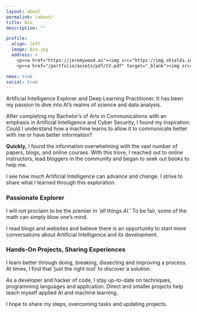 ```yaml
---
layout: about
permalink: /about/
title: Bio
description: ""

profile:
  align: left
  image: Bio.jpg
  address: >
    <p><a href="https://jeremywood.ai"><img src="https://img.shields.io/badge/website-jeremywood.ai-blue"></a></p>
    <p><a href="/portfolio/assets/pdf/CV.pdf" target="_blank"><img src="https://img.shields.io/badge/Link-Resume-blue"></a></p>

news: true
social: true
---
```


Artificial Intelligence Explorer and Deep Learning Practitioner. It has been my passion to dive into AI’s realms of science and data analysis.

After completing my Bachelor’s of Arts in Communications with an emphasis in Artificial Intelligence and Cyber Security, I found my inspiration. Could I understand how a machine learns to allow it to communicate better with me or have better information?

**Quickly,** I found the information overwhelming with the vast number of papers, blogs, and online courses. With this trove, I reached out to online instructors, lead bloggers in the community and began to seek out books to help me.

I see how much Artificial Intelligence can advance and change. I strive to share what I learned through this exploration. 

### Passionate Explorer

I will not proclaim to be the premier in *‘all things AI.’* To be fair, some of the math can simply blow one’s mind.

I read blogs and websites and believe there is an opportunity to start more conversations about Artificial Intelligence and its development.

<!-- Edit `_bibliography/papers.bib` and Jekyll will render your [publications page](/al-folio/publications/) automatically. -->

### Hands-On Projects, Sharing Experiences

I learn better through doing, breaking, dissecting and improving a process. At times, I find that ‘just the right tool’ to discover a solution.

As a developer and hacker of code, I stay up-to-date on techniques, programming languages and application. Direct and smaller projects help teach myself applied AI and machine learning.

I hope to share my steps, overcoming tasks and updating projects.
